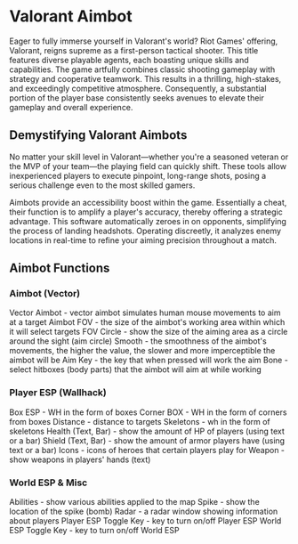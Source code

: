 
# Valorant Aimbot 
Eager to fully immerse yourself in Valorant's world? Riot Games' offering, Valorant, reigns supreme as a first-person tactical shooter. This title features diverse playable agents, each boasting unique skills and capabilities. The game artfully combines classic shooting gameplay with strategy and cooperative teamwork. This results in a thrilling, high-stakes, and exceedingly competitive atmosphere. Consequently, a substantial portion of the player base consistently seeks avenues to elevate their gameplay and overall experience.




## Demystifying Valorant Aimbots
No matter your skill level in Valorant—whether you're a seasoned veteran or the MVP of your team—the playing field can quickly shift. These tools allow inexperienced players to execute pinpoint, long-range shots, posing a serious challenge even to the most skilled gamers.

Aimbots provide an accessibility boost within the game. Essentially a cheat, their function is to amplify a player's accuracy, thereby offering a strategic advantage. This software automatically zeroes in on opponents, simplifying the process of landing headshots. Operating discreetly, it analyzes enemy locations in real-time to refine your aiming precision throughout a match.


## Aimbot Functions

### Aimbot (Vector)

Vector Aimbot - vector aimbot simulates human mouse movements to aim at a target
Aimbot FOV - the size of the aimbot's working area within which it will select targets
FOV Circle - show the size of the aiming area as a circle around the sight (aim circle)
Smooth - the smoothness of the aimbot's movements, the higher the value, the slower and more imperceptible the aimbot will be
Aim Key - the key that when pressed will work the aim
Bone - select hitboxes (body parts) that the aimbot will aim at while working
### Player ESP (Wallhack)

Box ESP - WH in the form of boxes
Corner BOX - WH in the form of corners from boxes
Distance - distance to targets
Skeletons - wh in the form of skeletons
Health (Text, Bar) - show the amount of HP of players (using text or a bar)
Shield (Text, Bar) - show the amount of armor players have (using text or a bar)
Icons - icons of heroes that certain players play for
Weapon - show weapons in players' hands (text)
### World ESP & Misc

Abilities - show various abilities applied to the map
Spike - show the location of the spike (bomb)
Radar - a radar window showing information about players
Player ESP Toggle Key - key to turn on/off Player ESP
World ESP Toggle Key - key to turn on/off World ESP

